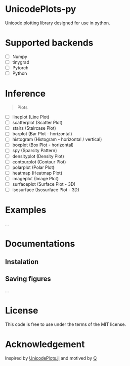 # UnicodePlots-py

Unicode plotting library designed for use in python.

# Supported backends

- [ ] Numpy
- [ ] tinygrad
- [ ] Pytorch
- [ ] Python

# Inference
> Plots
- [ ] lineplot (Line Plot)
- [ ] scatterplot (Scatter Plot)
- [ ] stairs (Staircase Plot)
- [ ] barplot (Bar Plot - horizontal)
- [ ] histogram (Histogram - horizontal / vertical)
- [ ] boxplot (Box Plot - horizontal)
- [ ] spy (Sparsity Pattern)
- [ ] densityplot (Density Plot)
- [ ] contourplot (Contour Plot)
- [ ] polarplot (Polar Plot)
- [ ] heatmap (Heatmap Plot)
- [ ] imageplot (Image Plot)
- [ ] surfaceplot (Surface Plot - 3D)
- [ ] isosurface (Isosurface Plot - 3D)

# Examples
...


# Documentations

## Instalation

## Saving figures

...

# License
This code is free to use under the terms of the MIT license.

# Acknowledgement

Inspired by [UnicodePlots.jl](https://github.com/Evizero/UnicodePlots.jl) and motived by [Q](https://x.com/qtnx_)
